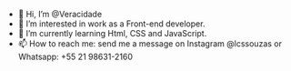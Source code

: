 - 👋 Hi, I’m @Veracidade
- 👀 I’m interested in work as a Front-end developer.
- 🌱 I’m currently learning Html, CSS and JavaScript.
- 📫 How to reach me: send me a message on Instagram @lcssouzas or Whatsapp: +55 21 98631-2160
